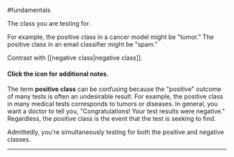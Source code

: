 #fundamentals

The class you are testing for.

For example, the positive class in a cancer model might be &quot;tumor.&quot;
The positive class in an email classifier might be &quot;spam.&quot;

Contrast with [[negative class|negative class]].

<section class="expandable">

<h4 class="showalways" id="click-the-icon-for-additional-notes._13" data-text=" Click the icon for additional notes. " tabindex="-1">
Click the icon for additional notes.
</h4>

<div class="expand-background">

The term <b>positive class</b> can be confusing because the "positive" outcome
of many tests is often an undesirable result. For example, the positive class in
many medical tests corresponds to tumors or diseases. In general, you want a
doctor to tell you, "Congratulations! Your test results were negative."
Regardless, the positive class is the event that the test is seeking to find.



Admittedly, you're simultaneously testing for both the positive and negative
classes.

</div>

<hr />
</section>

<a class="glossary-anchor" name="post-processing"></a>
